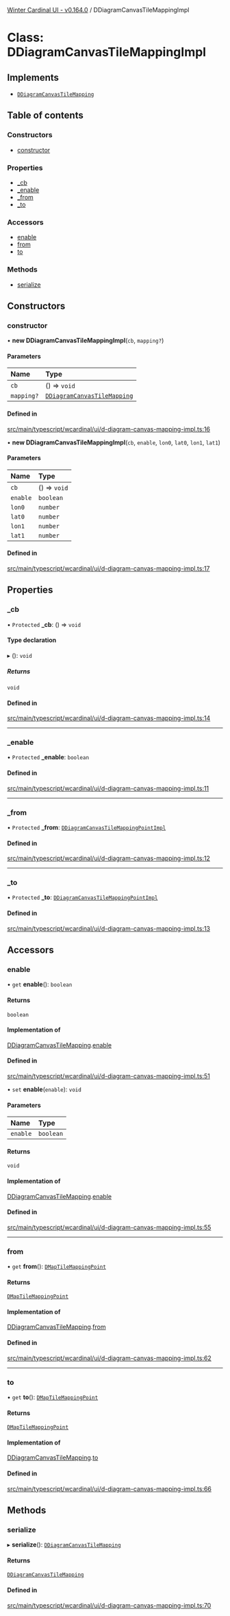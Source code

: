 [Winter Cardinal UI - v0.164.0](../index.md) / DDiagramCanvasTileMappingImpl

# Class: DDiagramCanvasTileMappingImpl

## Implements

- [`DDiagramCanvasTileMapping`](../interfaces/DDiagramCanvasTileMapping.md)

## Table of contents

### Constructors

- [constructor](DDiagramCanvasTileMappingImpl.md#constructor)

### Properties

- [\_cb](DDiagramCanvasTileMappingImpl.md#_cb)
- [\_enable](DDiagramCanvasTileMappingImpl.md#_enable)
- [\_from](DDiagramCanvasTileMappingImpl.md#_from)
- [\_to](DDiagramCanvasTileMappingImpl.md#_to)

### Accessors

- [enable](DDiagramCanvasTileMappingImpl.md#enable)
- [from](DDiagramCanvasTileMappingImpl.md#from)
- [to](DDiagramCanvasTileMappingImpl.md#to)

### Methods

- [serialize](DDiagramCanvasTileMappingImpl.md#serialize)

## Constructors

### constructor

• **new DDiagramCanvasTileMappingImpl**(`cb`, `mapping?`)

#### Parameters

| Name | Type |
| :------ | :------ |
| `cb` | () => `void` |
| `mapping?` | [`DDiagramCanvasTileMapping`](../interfaces/DDiagramCanvasTileMapping.md) |

#### Defined in

[src/main/typescript/wcardinal/ui/d-diagram-canvas-mapping-impl.ts:16](https://github.com/winter-cardinal/winter-cardinal-ui/blob/v0.164.0/src/main/typescript/wcardinal/ui/d-diagram-canvas-mapping-impl.ts#L16)

• **new DDiagramCanvasTileMappingImpl**(`cb`, `enable`, `lon0`, `lat0`, `lon1`, `lat1`)

#### Parameters

| Name | Type |
| :------ | :------ |
| `cb` | () => `void` |
| `enable` | `boolean` |
| `lon0` | `number` |
| `lat0` | `number` |
| `lon1` | `number` |
| `lat1` | `number` |

#### Defined in

[src/main/typescript/wcardinal/ui/d-diagram-canvas-mapping-impl.ts:17](https://github.com/winter-cardinal/winter-cardinal-ui/blob/v0.164.0/src/main/typescript/wcardinal/ui/d-diagram-canvas-mapping-impl.ts#L17)

## Properties

### \_cb

• `Protected` **\_cb**: () => `void`

#### Type declaration

▸ (): `void`

##### Returns

`void`

#### Defined in

[src/main/typescript/wcardinal/ui/d-diagram-canvas-mapping-impl.ts:14](https://github.com/winter-cardinal/winter-cardinal-ui/blob/v0.164.0/src/main/typescript/wcardinal/ui/d-diagram-canvas-mapping-impl.ts#L14)

___

### \_enable

• `Protected` **\_enable**: `boolean`

#### Defined in

[src/main/typescript/wcardinal/ui/d-diagram-canvas-mapping-impl.ts:11](https://github.com/winter-cardinal/winter-cardinal-ui/blob/v0.164.0/src/main/typescript/wcardinal/ui/d-diagram-canvas-mapping-impl.ts#L11)

___

### \_from

• `Protected` **\_from**: [`DDiagramCanvasTileMappingPointImpl`](DDiagramCanvasTileMappingPointImpl.md)

#### Defined in

[src/main/typescript/wcardinal/ui/d-diagram-canvas-mapping-impl.ts:12](https://github.com/winter-cardinal/winter-cardinal-ui/blob/v0.164.0/src/main/typescript/wcardinal/ui/d-diagram-canvas-mapping-impl.ts#L12)

___

### \_to

• `Protected` **\_to**: [`DDiagramCanvasTileMappingPointImpl`](DDiagramCanvasTileMappingPointImpl.md)

#### Defined in

[src/main/typescript/wcardinal/ui/d-diagram-canvas-mapping-impl.ts:13](https://github.com/winter-cardinal/winter-cardinal-ui/blob/v0.164.0/src/main/typescript/wcardinal/ui/d-diagram-canvas-mapping-impl.ts#L13)

## Accessors

### enable

• `get` **enable**(): `boolean`

#### Returns

`boolean`

#### Implementation of

[DDiagramCanvasTileMapping](../interfaces/DDiagramCanvasTileMapping.md).[enable](../interfaces/DDiagramCanvasTileMapping.md#enable)

#### Defined in

[src/main/typescript/wcardinal/ui/d-diagram-canvas-mapping-impl.ts:51](https://github.com/winter-cardinal/winter-cardinal-ui/blob/v0.164.0/src/main/typescript/wcardinal/ui/d-diagram-canvas-mapping-impl.ts#L51)

• `set` **enable**(`enable`): `void`

#### Parameters

| Name | Type |
| :------ | :------ |
| `enable` | `boolean` |

#### Returns

`void`

#### Implementation of

[DDiagramCanvasTileMapping](../interfaces/DDiagramCanvasTileMapping.md).[enable](../interfaces/DDiagramCanvasTileMapping.md#enable)

#### Defined in

[src/main/typescript/wcardinal/ui/d-diagram-canvas-mapping-impl.ts:55](https://github.com/winter-cardinal/winter-cardinal-ui/blob/v0.164.0/src/main/typescript/wcardinal/ui/d-diagram-canvas-mapping-impl.ts#L55)

___

### from

• `get` **from**(): [`DMapTileMappingPoint`](../interfaces/DMapTileMappingPoint.md)

#### Returns

[`DMapTileMappingPoint`](../interfaces/DMapTileMappingPoint.md)

#### Implementation of

[DDiagramCanvasTileMapping](../interfaces/DDiagramCanvasTileMapping.md).[from](../interfaces/DDiagramCanvasTileMapping.md#from)

#### Defined in

[src/main/typescript/wcardinal/ui/d-diagram-canvas-mapping-impl.ts:62](https://github.com/winter-cardinal/winter-cardinal-ui/blob/v0.164.0/src/main/typescript/wcardinal/ui/d-diagram-canvas-mapping-impl.ts#L62)

___

### to

• `get` **to**(): [`DMapTileMappingPoint`](../interfaces/DMapTileMappingPoint.md)

#### Returns

[`DMapTileMappingPoint`](../interfaces/DMapTileMappingPoint.md)

#### Implementation of

[DDiagramCanvasTileMapping](../interfaces/DDiagramCanvasTileMapping.md).[to](../interfaces/DDiagramCanvasTileMapping.md#to)

#### Defined in

[src/main/typescript/wcardinal/ui/d-diagram-canvas-mapping-impl.ts:66](https://github.com/winter-cardinal/winter-cardinal-ui/blob/v0.164.0/src/main/typescript/wcardinal/ui/d-diagram-canvas-mapping-impl.ts#L66)

## Methods

### serialize

▸ **serialize**(): [`DDiagramCanvasTileMapping`](../interfaces/DDiagramCanvasTileMapping.md)

#### Returns

[`DDiagramCanvasTileMapping`](../interfaces/DDiagramCanvasTileMapping.md)

#### Defined in

[src/main/typescript/wcardinal/ui/d-diagram-canvas-mapping-impl.ts:70](https://github.com/winter-cardinal/winter-cardinal-ui/blob/v0.164.0/src/main/typescript/wcardinal/ui/d-diagram-canvas-mapping-impl.ts#L70)

